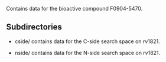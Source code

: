 Contains data for the bioactive compound F0904-5470.

## Subdirectories

- cside/ contains data for the C-side search space on rv1821.

- nside/ contains data for the N-side search space on rv1821.

